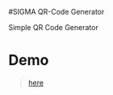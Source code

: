 #SIGMA QR-Code Generator

Simple QR Code Generator 

# Demo 
> [here](http://mgf15.github.io/SIGMA-QR-Code/index.html)
